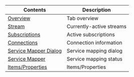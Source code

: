 Contents                                          | Description
--------------------------------------------------|------------------------
[Overview](#overview)                             | Tab overview
[Stream](status_stream)                           | Currently-active streams
[Subscriptions](status_subscriptions)             | Active subscriptions
[Connections](status_connections)                 | Connection information
[Service Mapper Dialog](class/service_mapper)     | Service mapping dialog
[Service Mapper](status_service_mapper)           | Service mapping status
[Items/Properties](#items)                        | Items/Properties
